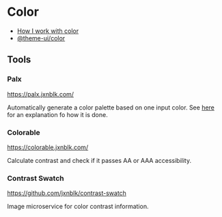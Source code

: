 # Color

- [How I work with color](https://medium.com/@JustinMezzell/how-i-work-with-color-8439c98ae5ed)
- [@theme-ui/color](https://theme-ui.com/packages/color)

## Tools

### Palx

https://palx.jxnblk.com/

Automatically generate a color palette based on one input color. See
[here](https://github.com/jxnblk/palx) for an explanation fo how it is done.

### Colorable

https://colorable.jxnblk.com/

Calculate contrast and check if it passes AA or AAA accessibility.

### Contrast Swatch

https://github.com/jxnblk/contrast-swatch

Image microservice for color contrast information.
